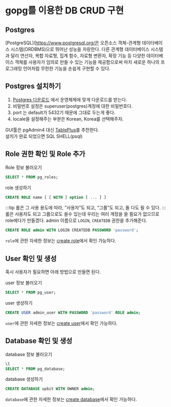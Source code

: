 # gopg를 이용한 DB CRUD 구현

## Postgres 
[PostgreSQL](https://www.postgresql.org/은 오픈소스 객체-관계형 데이터베이스 시스템(ORDBMS)으로 뛰어난 성능을 자랑한다. 다른 관계형 데이터베이스 시스템과 달리 연산자, 복합 자료형, 집계 함수, 자료형 변환자, 확장 기능 등 다양한 데이터베이스 객체를 사용자가 임의로 만들 수 있는 기능을 제공함으로써 마치 새로운 하나의 프로그래밍 언어처럼 무한한 기능을 손쉽게 구현할 수 있다.

## Postgres 설치하기 
1. [Postgres 다운로드](https://www.enterprisedb.com/downloads/postgres-postgresql-downloads) 에서 운영체제에 맞게 다운로드를 받는다.
2. 비밀번호 설정은 superuser(postgres)계정에 대한 비밀번호다.
3. port 는 default가 5432기 때문에 그대로 두는게 좋다.
4. locale을 설정해주는 부분은 Korean, Korea를 선택해주자.

GUI툴은 pgAdmin4 대신 [TablePlus](https://tableplus.com/windows)를 추천한다.  
설치가 완료 되었으면 SQL SHELL(psql)

## Role 권한 확인 및 Role 추가

Role 정보 불러오기
```sql
SELECT * FROM pg_roles;
```

role 생성하기
```sql
CREATE ROLE name [ [ WITH ] option [ ... ] ]
```
:::tip 
롤은 그 사용 용도에 따라, “사용자”도 되고, “그룹”도 되고, 둘 다도 될 수 있다. 
:::
롤은 사용자도 되고 그룹으로도 쓸수 있는데 우리는 여러 계정을 쓸 필요가 없으므로 role에다가 만들겠다.
admin 이름으로 `LOGIN`, `CREATEDB` 권한을 추가해준다.  
```sql
CREATE ROLE admin WITH LOGIN CREATEDB PASSWORD 'password';
```
`role`에 관한 자세한 정보는 [create role](https://www.postgresql.org/docs/12/sql-createrole.html)에서 확인 가능하다. 

## User 확인 및 생성
혹시 사용자가 필요하면 아래 방법으로 만들면 된다.  

user 정보 불러오기
```sql
SELECT * FROM pg_user;
```
user 생성하기
```sql
CREATE USER admin_user WITH PASSWORD 'password' ROLE admin;
```
`user`에 관한 자세한 정보는 [create user](https://www.postgresql.org/docs/12/sql-createuser.html)에서 확인 가능하다. 


## Database 확인 및 생성
database 정보 불러오기
```sql
\l
SELECT * FROM pg_database;
```
database 생성하기
```sql
CREATE DATABASE upbit WITH OWNER admin;
```
`database`에 관한 자세한 정보는 [create database](https://www.postgresql.org/docs/12/sql-createdatabase.html)에서 확인 가능하다. 
<!-- 
tableplus


```go
go mod init
go get github.com/go-pg/pg/v10
go get github.com/dizzyfool/genna
``` -->
